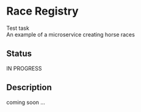 # Race Registry

Test task <br>
An example of a microservice creating horse races

## Status

IN PROGRESS

## Description

coming soon ...
